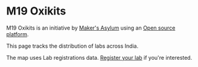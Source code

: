 # M19 Oxikits

M19 Oxikits is an initiative by [Maker's Asylum](https://www.makersasylum.com/) using an [Open source platform](https://oxikit.com/).

This page tracks the distribution of labs across India.

The map uses Lab registrations data. [Register your lab](https://airtable.com/shrr3HrBkFzvASoD3) if you're interested.

